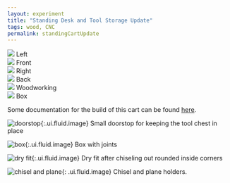 ```yaml
---
layout: experiment 
title: "Standing Desk and Tool Storage Update" 
tags: wood, CNC 
permalink: standingCartUpdate
---
```


<div class="ui three column grid">
  <div class="center aligned column">
   <img class="ui fluid image" src="https://farm5.staticflickr.com/4463/24148976268_d8eecde6e6_b.jpg">
   Left
  </div>

  <div class="center aligned column">
   <img class="ui fluid image" src="https://farm5.staticflickr.com/4457/37291684184_e00e3f92fc_b.jpg">
   Front
  </div>

  <div class="center aligned column">
   <img class="ui fluid image" src="https://farm5.staticflickr.com/4454/37291737144_3c4c914a16_b.jpg">
   Right   
  </div>

</div>


<div class="ui three column grid">
  <div class="center aligned column">
   <img class="ui fluid image" src="https://farm5.staticflickr.com/4486/37291722404_0ef70583fb_b.jpg">
   Back
  </div>

  <div class="center aligned column">
   <img class="ui fluid image" src="https://farm5.staticflickr.com/4447/37923950776_08f35b6d6d_b.jpg">
   Woodworking
  </div>

  <div class="center aligned column">
   <img class="ui fluid image" src="https://farm5.staticflickr.com/4502/38000675571_9bdba4d661_b.jpg">
   Box
  </div>

</div>

<div class="ui hidden divider"></div>

Some documentation for the build of this cart can be found [here](https://rutian.github.io/standingCart).

![doorstop](https://farm5.staticflickr.com/4466/26224714509_70d87e031e_b.jpg){:.ui.fluid.image}
Small doorstop for keeping the tool chest in place

![box](https://farm5.staticflickr.com/4498/38000732291_3a4a1518c8_b.jpg){:.ui.fluid.image}
Box with joints

![dry fit](https://farm5.staticflickr.com/4501/37923946046_00b73e5e52_b.jpg){:.ui.fluid.image}
Dry fit after chiseling out rounded inside corners 

![chisel and plane](https://farm5.staticflickr.com/4469/37923949446_036bb791d3_b.jpg){: .ui.fluid.image}
Chisel and plane holders.

